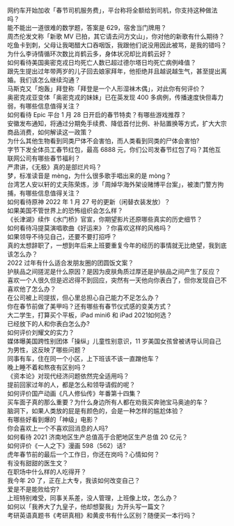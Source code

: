网约车开始加收「春节司机服务费」，平台称将全额给到司机，你支持这种做法吗？  
能不能出一道很难的数学题，答案是 629，宿舍当门牌用？  
周杰伦发文称「新歌 MV 已拍，其它请去问方文山」，你对他的新歌有什么期待？  
吃鱼卡到刺，父母让我喝醋大口吞咽饭，我跟他们说没用因此被骂，是我的错吗？  
为什么李诗情循环次数比肖鹤云多，身体状况却比肖鹤云好？  
如何看待美国奥密克戎日均死亡人数已超过德尔塔日均死亡病例峰值？  
跟先生提出过年带两岁的儿子回去娘家拜年，他拒绝并且越说越生气，甚至提出离婚。我们该怎么继续沟通？  
马斯克又「炮轰」拜登称「拜登是一个人形湿袜木偶」，对此你有何评价？  
奥密克戎亚变体「奥密克戎的妹妹」已在英发现 400 多病例，传播速度快但毒力弱，有哪些信息值得关注？  
如何看待 Epic 平台 1 月 28 日开启的春节特卖？有哪些游戏推荐？  
安徽发布通知，将通过分期免手续费、降低首付比例、补贴置换等方式，扩大大宗商品消费，如何解读这一政策？  
为什么其他生物看到同类尸体不会害怕，而人类看到同类的尸体会害怕?  
字节下发全体员工春节红包，最高 6888 元，你们公司发春节红包了吗？其他互联网公司有哪些春节福利？  
严肃讲，《无极》真的是部烂片吗？  
梦，标准读音是 mèng，为什么很多歌手唱出来的是 mòng？  
台湾艺人安以轩的丈夫陈荣炼，涉「周焯华海外架设赌博平台案」，被澳门警方拘捕，有哪些信息值得关注？  
如何看待原神 2022 年 1 月 27 号的更新（闲替衣装发放）？  
如果美国不管世界上的恐怖组织会怎么样？  
《长津湖》续作《水门桥》官宣，你期望影片还原哪些真实的历史细节？  
如何看待冯提莫演唱歌曲《好运来》？你喜欢这样的风格吗？  
如果领导不待见自己，还要不要打招呼？  
真的太想辞职了，一想到年后来上班要重复今年的经历的事情就无比绝望，我到底该怎么办？  
2022 过年有什么适合发朋友圈的团圆饭文案？  
护肤品之间搓泥是什么原因？是因为皮肤角质过厚还是护肤品之间产生了反应？  
喜欢一个人很久但是迟迟得不到回应，突然有一天他向你表白了，但你发现自己不喜欢他了怎么办？  
在公司被上司提拔，但心里总担心自己能力不足怎么办？  
你在春节前做了美甲吗？还有哪些有春节仪式感的变美方式？  
大二学生，打算买个平板，iPad mini6 和 iPad 2021如何选？  
已经放下的人和你表白怎么办?  
如何评价刘耀文的实力？  
媒体曝美国跨性别团体「操纵」儿童性别意识，11 岁美国女孩曾被诱导认同自己为男性，这反映了哪些问题？  
同事有车，住在同一个小区，上下班该不该一直蹭他车？  
晚上睡不着和熬夜有区别吗？  
《资本论》对现代经济问题依然完全适用吗？  
提前回家过年的人，都是怎么和领导请假的呢？  
如何评价国产动画《凡人修仙传》年番第十四集？  
买车面子真的那么重要？为什么身边所有人都在劝我买奔驰宝马奥迪的车？  
脑洞下，如果人类放的屁是有颜色的，会是一种怎样的尴尬体验？  
有哪些好看到爆的「神级」电影？  
你会喜欢上一个不喜欢回消息的人吗?  
如何看待 2021 济南地区生产总值高于合肥地区生产总值 20 亿元？  
如何评价《一人之下》漫画 598（562）话?  
虎年春节前的最后一个工作日，你还在岗吗？心情如何？  
有没有甜甜的医生文？  
在职场中什么样的人吃得开？  
我今年 20 了，正在上大专，我该如何改变自己？  
爱是不是能败给穷?  
上班特别难受，同事关系差，没人管理，上班像上坟，怎么办？  
如何以「我养大了九皇子，他却想娶我」为开头写一篇文？  
考研英语真题书《考研真相》和黄皮书有什么区别？随便买一本行吗？  
